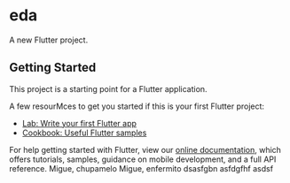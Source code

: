 # eda

A new Flutter project.

## Getting Started

This project is a starting point for a Flutter application.

A few resourMces to get you started if this is your first Flutter project:

- [Lab: Write your first Flutter app](https://flutter.dev/docs/get-started/codelab)
- [Cookbook: Useful Flutter samples](https://flutter.dev/docs/cookbook)

For help getting started with Flutter, view our
[online documentation](https://flutter.dev/docs), which offers tutorials,
samples, guidance on mobile development, and a full API reference.
Migue, chupamelo
Migue, enfermito
dsasfgbn
asfdgfhf
asdsf